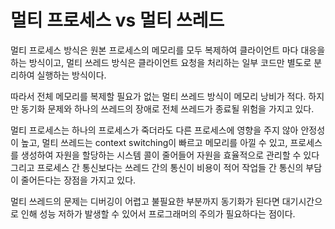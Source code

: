 # 멀티 프로세스 vs 멀티 쓰레드

멀티 프로세스 방식은 원본 프로세스의 메모리를 모두 복제하여 클라이언트 마다 대응을 하는 방식이고, 멀티 쓰레드 방식은 클라이언트 요청을 처리하는 일부 코드만 별도로 분리하여 실행하는 방식이다.

따라서 전체 메모리를 복제할 필요가 없는 멀티 쓰레드 방식이 메모리 낭비가 적다. 하지만 동기화 문제와 하나의 쓰레드의 장애로 전체 쓰레드가 종료될 위험을 가지고 있다.

멀티 프로세스는 하나의 프로세스가 죽더라도 다른 프로세스에 영향을 주지 않아 안정성이 높고, 멀티 쓰레드는 context switching이 빠르고 메모리를 아낄 수 있고, 프로세스를 생성하여 자원을 할당하는 시스템 콜이 줄어들어 자원을 효율적으로 관리할 수 있다 그리고 프로세스 간 통신보다는 쓰레드 간의 통신이 비용이 적어 작업들 간 통신의 부담이 줄어든다는 장점을 가지고 있다.

멀티 쓰레드의 문제는 디버깅이 어렵고 불필요한 부분까지 동기화가 된다면 대기시간으로 인해 성능 저하가 발생할 수 있어서 프로그래머의 주의가 필요하다는 점이다.

